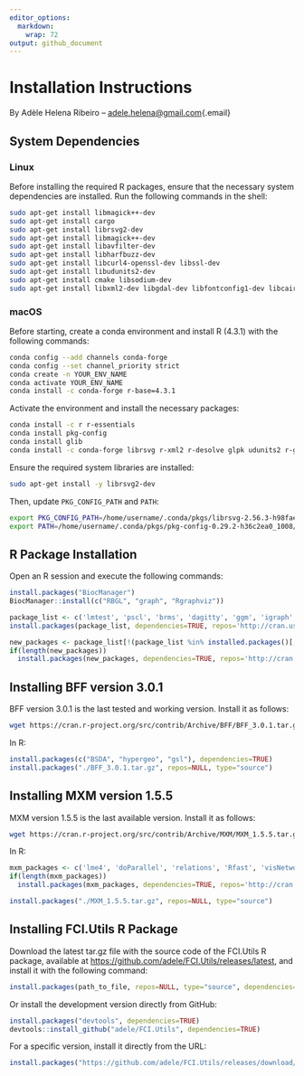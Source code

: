 ```yaml
---
editor_options: 
  markdown: 
    wrap: 72
output: github_document
---
```



# Installation Instructions

By Adèle Helena Ribeiro –
[adele.helena\@gmail.com](mailto:adele.helena@gmail.com){.email}


## System Dependencies

### Linux

Before installing the required R packages, ensure that the necessary
system dependencies are installed. Run the following commands in the
shell:

``` sh
sudo apt-get install libmagick++-dev
sudo apt-get install cargo
sudo apt-get install librsvg2-dev
sudo apt-get install libmagick++-dev
sudo apt-get install libavfilter-dev
sudo apt-get install libharfbuzz-dev
sudo apt-get install libcurl4-openssl-dev libssl-dev
sudo apt-get install libudunits2-dev
sudo apt-get install cmake libsodium-dev  
sudo apt-get install libxml2-dev libgdal-dev libfontconfig1-dev libcairo2-dev
```

### macOS

Before starting, create a conda environment and install R (4.3.1) with
the following commands:

``` sh
conda config --add channels conda-forge
conda config --set channel_priority strict
conda create -n YOUR_ENV_NAME
conda activate YOUR_ENV_NAME
conda install -c conda-forge r-base=4.3.1
```

Activate the environment and install the necessary packages:

``` sh
conda install -c r r-essentials
conda install pkg-config
conda install glib
conda install -c conda-forge librsvg r-xml2 r-desolve glpk udunits2 r-gsl gsl cxx-compiler r-rsvg
```

Ensure the required system libraries are installed:

``` sh
sudo apt-get install -y librsvg2-dev
```

Then, update `PKG_CONFIG_PATH` and `PATH`:

``` sh
export PKG_CONFIG_PATH=/home/username/.conda/pkgs/librsvg-2.56.3-h98fae49_0/lib/pkgconfig:$PKG_CONFIG_PATH
export PATH=/home/username/.conda/pkgs/pkg-config-0.29.2-h36c2ea0_1008/bin/:$PATH
```

## R Package Installation

Open an R session and execute the following commands:

``` r
install.packages("BiocManager")
BiocManager::install(c("RBGL", "graph", "Rgraphviz"))

package_list <- c('lmtest', 'pscl', 'brms', 'dagitty', 'ggm', 'igraph', 'pcalg', 'SEMgraph', 'doFuture', 'DOT', 'jsonlite', 'rsvg')
install.packages(package_list, dependencies=TRUE, repos='http://cran.us.r-project.org')

new_packages <- package_list[!(package_list %in% installed.packages()[,"Package"])]
if(length(new_packages))
  install.packages(new_packages, dependencies=TRUE, repos='http://cran.us.r-project.org')
```

## Installing BFF version 3.0.1

BFF version 3.0.1 is the last tested and working version. Install it as
follows:

``` sh
wget https://cran.r-project.org/src/contrib/Archive/BFF/BFF_3.0.1.tar.gz
```

In R:

``` r
install.packages(c("BSDA", "hypergeo", "gsl"), dependencies=TRUE)
install.packages("./BFF_3.0.1.tar.gz", repos=NULL, type="source")
```

## Installing MXM version 1.5.5

MXM version 1.5.5 is the last available version. Install it as follows:

``` sh
wget https://cran.r-project.org/src/contrib/Archive/MXM/MXM_1.5.5.tar.gz
```

In R:

``` r
mxm_packages <- c('lme4', 'doParallel', 'relations', 'Rfast', 'visNetwork', 'energy', 'geepack', 'bigmemory', 'coxme', 'Rfast2', 'Hmisc')
if(length(mxm_packages))
  install.packages(mxm_packages, dependencies=TRUE, repos='http://cran.us.r-project.org')

install.packages("./MXM_1.5.5.tar.gz", repos=NULL, type="source")
```

## Installing FCI.Utils R Package

Download the latest tar.gz file with the source code of the FCI.Utils R
package, available at
<https://github.com/adele/FCI.Utils/releases/latest>, and install it
with the following command:

``` r
install.packages(path_to_file, repos=NULL, type="source", dependencies=TRUE)
```

Or install the development version directly from GitHub:

``` r
install.packages("devtools", dependencies=TRUE)
devtools::install_github("adele/FCI.Utils", dependencies=TRUE)
```

For a specific version, install it directly from the URL:

``` r
install.packages("https://github.com/adele/FCI.Utils/releases/download/v1.0/FCI.Utils_1.0.tar.gz", repos=NULL, method="libcurl", dependencies=TRUE)
```
